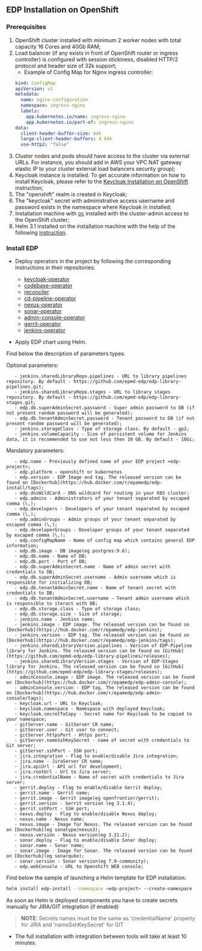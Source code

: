 ## EDP Installation on OpenShift

### Prerequisites
1. OpenShift cluster installed with minimum 2 worker nodes with total capacity 16 Cores and 40Gb RAM;
2. Load balancer (if any exists in front of OpenShift router or ingress controller) is configured with session stickiness, disabled HTTP/2 protocol and header size of 32k support;
    - Example of Config Map for Nginx ingress controller:
    ```yaml
    kind: ConfigMap
    apiVersion: v1
    metadata:
      name: nginx-configuration
      namespace: ingress-nginx
      labels:
        app.kubernetes.io/name: ingress-nginx
        app.kubernetes.io/part-of: ingress-nginx
    data:
      client-header-buffer-size: 64k
      large-client-header-buffers: 4 64k
      use-http2: "false"
      ```
3. Cluster nodes and pods should have access to the cluster via external URLs. For instance, you should add in AWS your VPC NAT gateway elastic IP to your cluster external load balancers security group);
4. Keycloak instance is installed. To get accurate information on how to install Keycloak, please refer to the [Keycloak Installation on OpenShift](openshift_install_keycloak.md) instruction;
5. The "openshift" realm is created in Keycloak;
6. The "keycloak" secret with administrative access username and password exists in the namespace where Keycloak in installed;
7. Installation machine with [oc](https://docs.okd.io/latest/cli_reference/get_started_cli.html#installing-the-cli) installed with the cluster-admin access to the OpenShift cluster; 
8. Helm 3.1 installed on the installation machine with the help of the following [instruction](https://v3.helm.sh/docs/intro/install/).

### Install EDP
* Deploy operators in the <edp-project> project by following the corresponding instructions in their repositories:
    - [keycloak-operator](https://github.com/epmd-edp/keycloak-operator)
    - [codebase-operator](https://github.com/epmd-edp/codebase-operator)
    - [reconciler](https://github.com/epmd-edp/reconciler)
    - [cd-pipeline-operator](https://github.com/epmd-edp/cd-pipeline-operator)
    - [nexus-operator](https://github.com/epmd-edp/nexus-operator)
    - [sonar-operator](https://github.com/epmd-edp/sonar-operator)
    - [admin-console-operator](https://github.com/epmd-edp/admin-console-operator)
    - [gerrit-operator](https://github.com/epmd-edp/gerrit-operator)
    - [jenkins-operator](https://github.com/epmd-edp/jenkins-operator)


* Apply EDP chart using Helm. 

Find below the description of parameters types.

Optional parameters:
 ```
    - jenkins.sharedLibraryRepo.pipelines - URL to library pipelines repository. By default - https://github.com/epmd-edp/edp-library-pipelines.git;
    - jenkins.sharedLibraryRepo.stages - URL to library stages repository. By default - https://github.com/epmd-edp/edp-library-stages.git;
    - edp.db.superAdminSecret.password - Super admin password to DB (if not present random password will be generated);
    - edp.db.tenantAdminSecret.password - Tenant password to DB (if not present random password will be generated);
    - jenkins.storageClass - Type of storage class. By default - gp2; 
    - jenkins.volumeCapacity - Size of persistent volume for Jenkins data, it is recommended to use not less then 10 GB. By default - 10Gi;
 ```

Mandatory parameters: 
 ```   
    - edp.name - Previously defined name of your EDP project <edp-project>;
    - edp.platform - openshift or kubernetes
    - edp.version - EDP Image and tag. The released version can be found on [Dockerhub](https://hub.docker.com/r/epamedp/edp-install/tags);
    - edp.dnsWildCard - DNS wildcard for routing in your K8S cluster;
    - edp.admins - Administrators of your tenant separated by escaped comma (\,);
    - edp.developers - Developers of your tenant separated by escaped comma (\,);
    - edp.adminGroups - Admin groups of your tenant separated by escaped comma (\,);
    - edp.developerGroups - Developer groups of your tenant separated by escaped comma (\,);
    - edp.configMapName - Name of config map which contains general EDP information;
    - edp.db.image - DB image(eg postgres:9.6);
    - edp.db.name - Name of DB;
    - edp.db.port - Port of DB;
    - edp.db.superAdminSecret.name - Name of admin secret with credentials to DB;
    - edp.db.superAdminSecret.username - Admin username which is responsible for initializing DB;
    - edp.db.tenantAdminSecret.name - Name of tenant secret with credentials to DB;
    - edp.db.tenantAdminSecret.username - Tenant admin username which is responsible to iteract with DB;
    - edp.db.storage.class - Type of storage class;
    - edp.db.storage.size - Size of storage;
    - jenkins.name - Jenkins name;
    - jenkins.image - EDP image. The released version can be found on [Dockerhub](https://hub.docker.com/r/epamedp/edp-jenkins);
    - jenkins.version - EDP tag. The released version can be found on [Dockerhub](https://hub.docker.com/r/epamedp/edp-jenkins/tags);
    - jenkins.sharedLibraryVersion.pipelines - Version of EDP-Pipeline library for Jenkins. The released version can be found on [GitHub](https://github.com/epmd-edp/edp-library-pipelines/releases);
    - jenkins.sharedLibraryVersion.stages - Version of EDP-Stages library for Jenkins. The released version can be found on [GitHub](https://github.com/epmd-edp/edp-library-stages/releases);
    - adminConsole.image - EDP image. The released version can be found on [Dockerhub](https://hub.docker.com/r/epamedp/edp-admin-console);
    - adminConsole.version - EDP tag. The released version can be found on [Dockerhub](https://hub.docker.com/r/epamedp/edp-admin-console/tags);
    - keycloak.url - URL to Keycloak;
    - keycloak.namespace - Namespace with deployed Keycloak;
    - keycloak.secretToCopy - Secret name for Keycloak to be copied to your namespace;
    - gitServer.name - GitServer CR name;
    - gitServer.user - Git user to connect;
    - gitServer.httpsPort - Https port;
    - gitServer.nameSshKeySecret - name of secret with credentials to Git server;
    - gitServer.sshPort - SSH port;
    - jira.integration - Flag to enable/disable Jira integration;
    - jira.name - JiraServer CR name;
    - jira.apiUrl - API url for development;
    - jira.rootUrl - Url to Jira server;
    - jira.credentialName - Name of secret with credentials to Jira server;
    - gerrit.deploy - Flag to enable/disable Gerrit deploy;
    - gerrit.name - Gerrit name;
    - gerrit.image - Gerrit image(eg openfrontier/gerrit);
    - gerrit.version - Gerrit version (eg 3.1.4);
    - gerrit.sshPort - SSH port;
    - nexus.deploy - Flag to enable/disable Nexus deploy;
    - nexus.name - Nexus name;
    - nexus.image - Image for Nexus. The released version can be found on [Dockerhub](eg sonatype/nexus3);
    - nexus.version - Nexus version(eg 3.21.2);
    - sonar.deploy - Flag to enable/disable Sonar deploy;
    - sonar.name - Sonar name;
    - sonar.image - Image for Sonar. The released version can be found on [Dockerhub](eg sonarqube);
    - sonar.version - Sonar version(eg 7.9-community);
    - edp.webConsole - URL to Openshift WEB console;
 ```  

Find below the sample of launching a Helm template for EDP installation:
```bash
helm install edp-install --namespace <edp-project> --create-namespace --set edp.name=<edp-project> deploy-templates
```

As soon as Helm is deployed components you have to create secrets manually for JIRA/GIT integration (if enabled) 

>**NOTE**: Secrets names must be the same as 'credentialName' property for JIRA and 'nameSshKeySecret' for GIT
 
* The full installation with integration between tools will take at least 10 minutes.
